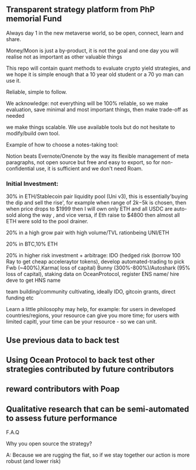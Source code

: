 ## Transparent strategy platform from PhP memorial Fund

Always day 1 in the new metaverse world, so be open, connect, learn and share.

Money/Moon is just a by-product, it is not the goal and one day you will realise not as important as other valuable things

This repo will contain quant methods to evaluate crypto yield strategies, and we hope it is simple enough that a 10 year old student or a 70 yo man can use it.

Reliable, simple to follow.

We acknowledge: not everything will be 100% reliable, so we make evaluation, save minimal and most important things, then make trade-off as needed

we make things scalable. We use available tools but do not hesitate to modify/build own tool.

Example of how to choose a notes-taking tool:

Notion beats Evernote/Onenote by the way its flexible management of meta paragraphs, not open source but free and easy to export, so for non-confidential use, it is sufficient and we don't need Roam.


### Initial Investment: 

30% in ETH/Stablecoin pair liquidity pool (Uni v3), this is essentially'buying the dip and sell the rise', for example when range of $2k-$5k is chosen, then when price drops to $1999 then I will own only ETH and all USDC are auto-sold along the way , and vice versa, if Eth raise to $4800 then almost all ETH were sold to the pool drainer.

20% in a high grow pair with high volume/TVL rationbeing UNI/ETH

20% in BTC,10% ETH

20% in higher risk investment + arbitrage: IDO (hedged risk (borrow 100 Ray to get cheap acceleraytor tokens), develop automated-trading to pick Fwb (~400%),Karma( loss of capital) Bunny (300%-800%)/Autoshark (95% loss of capital), staking data on OceanProtocol, register ENS name/ hire deve to get HNS name

team building/community cultivating, ideally IDO, gitcoin grants, direct funding etc

 Learn a little philosophy may help, for example: for users in developed countries/regions, your resource can give you more time; for users with limited capitl, your time can be your resource - so we can unit.

## Use previous data to back test

## Using Ocean Protocol to back test other strategies contributed by future contributors 

## reward contributors with Poap

## Qualitative research that can be semi-automated to assess future performance

F.A.Q

Why you open source the strategy?

A:
Because we are rugging the fiat, so if we stay together our action is more robust (and lower risk)